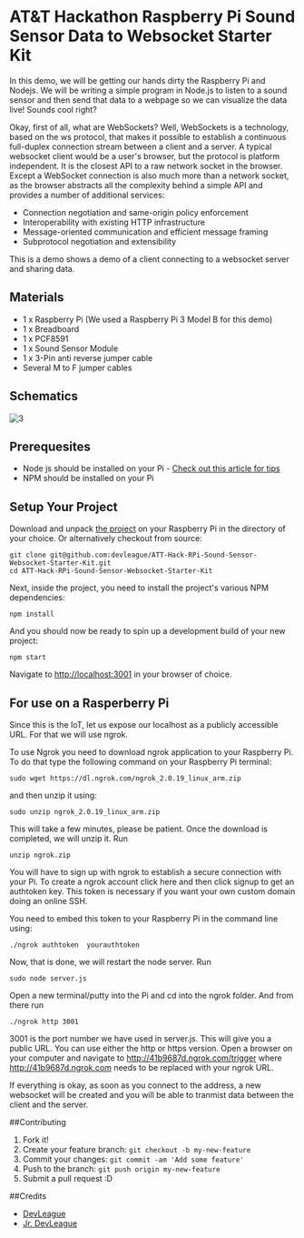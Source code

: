 # AT&T Hackathon Raspberry Pi Sound Sensor Data to Websocket Starter Kit

In this demo, we will be getting our hands dirty the Raspberry Pi and Nodejs. We will be writing a simple program in Node.js to listen to a sound sensor and then send that data to a webpage so we can visualize the data live! Sounds cool right?

Okay, first of all, what are WebSockets? Well, WebSockets is a technology, based on the ws protocol, that makes it possible to establish a continuous full-duplex connection stream between a client and a server.  A typical websocket client would be a user's browser, but the protocol is platform independent. It is the closest API to a raw network socket in the browser. Except a WebSocket connection is also much more than a network socket, as the browser abstracts all the complexity behind a simple API and provides a number of additional services:

* Connection negotiation and same-origin policy enforcement
* Interoperability with existing HTTP infrastructure
* Message-oriented communication and efficient message framing
* Subprotocol negotiation and extensibility

This is a demo shows a demo of a client connecting to a websocket server and sharing data.

## Materials

* 1 x Raspberry Pi (We used a Raspberry Pi 3 Model B for this demo)
* 1 x Breadboard
* 1 x PCF8591
* 1 x Sound Sensor Module
* 1 x 3-Pin anti reverse jumper cable
* Several M to F jumper cables

## Schematics

![3](https://cloud.githubusercontent.com/assets/4650739/23232681/4937d5c8-f8f0-11e6-82f6-17ee0f1e27a1.png)


## Prerequesites

* Node js should be installed on your Pi - [Check out this article for tips](https://www.losant.com/blog/how-to-install-nodejs-on-raspberry-pi)
* NPM should be installed on your Pi


## Setup Your Project

Download and unpack [the project](https://github.com/devleague/ATT-Hack-RPi-Sound-Sensor-Websocket-Starter-Kit) on your Raspberry Pi in the directory of your choice. Or alternatively checkout from source:

    git clone git@github.com:devleague/ATT-Hack-RPi-Sound-Sensor-Websocket-Starter-Kit.git
    cd ATT-Hack-RPi-Sound-Sensor-Websocket-Starter-Kit

Next, inside the project, you need to install the project's various NPM dependencies:

    npm install

And you should now be ready to spin up a development build of your new project:

    npm start

Navigate to [http://localhost:3001](http://localhost:3001) in your browser of choice.

## For use on a Rasperberry Pi
Since this is the IoT, let us expose our localhost as a publicly accessible URL. For that we will use ngrok.


To use Ngrok you need to download ngrok application to your Raspberry Pi.  To do that type the following command on your Raspberry Pi terminal:

    sudo wget https://dl.ngrok.com/ngrok_2.0.19_linux_arm.zip

and then unzip it using:

    sudo unzip ngrok_2.0.19_linux_arm.zip


This will take a few minutes, please be patient. Once the download is completed, we will unzip it. Run

    unzip ngrok.zip

You will have to sign up with ngrok to establish a secure connection with your Pi. To create a ngrok account click here and then click signup to get an authtoken key. This token is necessary if you want your own custom domain doing an online SSH.

You need to embed this token to your Raspberry Pi in the command line using:

    ./ngrok authtoken  yourauthtoken

Now, that is done, we will restart the node server. Run

    sudo node server.js

Open a new terminal/putty into the Pi and cd into the ngrok folder. And from there run

    ./ngrok http 3001

3001 is the port number we have used in server.js. This will give you a public URL. You can use either the http or https version. Open a browser on your computer and navigate to  http://41b9687d.ngrok.com/trigger where  http://41b9687d.ngrok.com needs to be replaced with your ngrok URL.

If everything is okay, as soon as you connect to the address, a new websocket will be created and you will be able to tranmist data between the client and the server.


##Contributing

1. Fork it!
2. Create your feature branch: ```git checkout -b my-new-feature```
3. Commit your changes: ```git commit -am 'Add some feature'```
4. Push to the branch: ````git push origin my-new-feature````
5. Submit a pull request :D

##Credits

- [DevLeague](http://www.devleague.com/)
- [Jr. DevLeague](http://jrdevleague.com/)